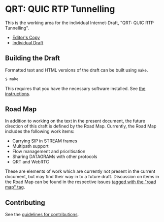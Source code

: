 # QRT: QUIC RTP Tunnelling

This is the working area for the individual Internet-Draft, "QRT: QUIC RTP Tunnelling".

* [Editor's Copy](https://bbc.github.io/quic-rtp-tunnelling-draft/draft-hurst-quic-rtp-tunnelling.html)
* [Individual Draft](https://tools.ietf.org/html/draft-hurst-quic-rtp-tunnelling)

## Building the Draft

Formatted text and HTML versions of the draft can be built using `make`.

```sh
$ make
```

This requires that you have the necessary software installed.  See
[the instructions](https://github.com/martinthomson/i-d-template/blob/master/doc/SETUP.md).

## Road Map

In addition to working on the text in the present document, the future direction of this draft is
defined by the Road Map. Currently, the Road Map includes the following work items:

* Carrying SIP in STREAM frames
* Multipath support
* Flow management and prioritisation
* Sharing DATAGRAMs with other protocols
* QRT and WebRTC

These are elements of work which are currently not present in the current document, but may find
their way in to a future draft. Discussion on items in the Road Map can be found in the respective
issues [tagged with the "road map" tag](https://github.com/bbc/quic-rtp-tunnelling-draft/labels/road%20map).

## Contributing

See the
[guidelines for contributions](https://github.com/bbc/quic-rtp-tunnelling-draft/blob/master/CONTRIBUTING.md).

